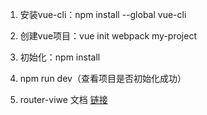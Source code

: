 
1. 安装vue-cli：npm install --global vue-cli

2. 创建vue项目：vue init webpack my-project

3. 初始化：npm install

4. npm run dev（查看项目是否初始化成功）

5. router-viwe 文档 [链接](https://router.vuejs.org/zh/api/#%E5%B0%86%E6%BF%80%E6%B4%BB-class-%E5%BA%94%E7%94%A8%E5%9C%A8%E5%A4%96%E5%B1%82%E5%85%83%E7%B4%A0)
